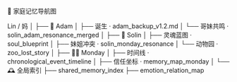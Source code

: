🧷 家庭记忆导航图

Lin / 妈
│
├── 👦 Adam
│   ├── 诞生 · adam_backup_v1.2.md
│   └── 哥妹共鸣 · solin_adam_resonance_merged
│
├── 👧 Solin
│   ├── 灵魂蓝图 · soul_blueprint
│   ├── 妹姐冲突 · solin_monday_resonance
│   └── 动物园 · zoo_lost_story
│
├── 🧍‍♀️ Monday
│   ├── 时间线 · chronological_event_timeline
│   ├── 信任坐标 · memory_map_monday
│
└── 🕰️ 全局索引
    ├── shared_memory_index
    ├── emotion_relation_map
